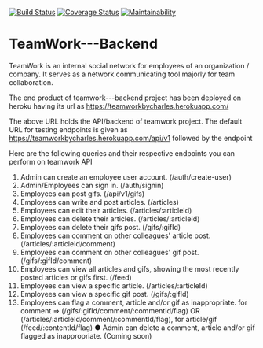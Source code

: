 [![Build Status](https://travis-ci.org/Charles0818/TeamWork---Backend.svg?branch=develop)](https://travis-ci.org/Charles0818/TeamWork---Backend)
[![Coverage Status](https://coveralls.io/repos/github/Charles0818/TeamWork---Backend/badge.svg?branch=develop)](https://coveralls.io/github/Charles0818/TeamWork---Backend?branch=develop)
[![Maintainability](https://api.codeclimate.com/v1/badges/0f9fd6a03732861f2cae/maintainability)](https://codeclimate.com/github/Charles0818/TeamWork---Backend/maintainability)
# TeamWork---Backend
TeamWork is an internal social network for employees of an organization / company. It serves as a network communicating tool majorly for team collaboration.

The end product of teamwork---backend project has been deployed on heroku having its url as https://teamworkbycharles.herokuapp.com/

The above URL holds the API/backend of teamwork project.
The default URL for testing endpoints is given as https://teamworkbycharles.herokuapp.com/api/v1 followed by the endpoint

Here are the following queries and their respective endpoints you can perform on teamwork API

1. Admin can create an employee user account. (/auth/create-user)
2. Admin/Employees can sign in. (/auth/signin)
3. Employees can post gifs. (/api/v1/gifs)
4. Employees can write and post articles. (/articles)
5. Employees can edit their articles. (/articles/:articleId)
6. Employees can delete their articles. (/articles/:articleId)
7. Employees can delete their gifs post. (/gifs/:gifId)
8. Employees can comment on other colleagues' article post. (/articles/:articleId/comment)
9. Employees can comment on other colleagues' gif post. (/gifs/:gifId/comment)
10. Employees can view all articles and gifs, showing the most recently posted articles or gifs
first. (/feed)
11. Employees can view a specific article. (/articles/:articleId)
12. Employees can view a specific gif post. (/gifs/:gifId)
13. Employees can flag a comment, article and/or gif as inappropriate.
for comment => (/gifs/:gifId/comment/:commentId/flag) OR (/articles/:articleId/comment/:commentId/flag),
for article/gif (/feed/:contentId/flag) 
● Admin can delete a comment, article and/or gif flagged as inappropriate. (Coming soon)
